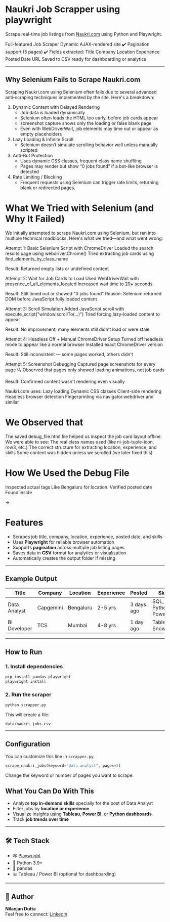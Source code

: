 
# Naukri Job Scrapper using playwright

Scrape real-time job listings from [Naukri.com](https://www.naukri.com/) using Python and Playwright.  

Full-featured Job Scraper
Dynamic AJAX-rendered site ✔️
Pagination support (5 pages) ✔️
Fields extracted:
Title
Company
Location
Experience
Posted Date
URL
Saved to CSV ready for dashboarding or analytics

---

## Why Selenium Fails to Scrape Naukri.com
Scraping Naukri.com using Selenium often fails due to several advanced anti-scraping techniques implemented by the site. Here's a breakdown:
1. Dynamic Content with Delayed Rendering 
    - Job data is loaded dynamically 
    - Selenium often loads the HTML too early, before job cards appear
    - screenshot capture shows only the loading or false blank page 
    - Even with WebDriverWait, job elements may time out or appear as empty placeholders
2. Lazy Loading & Infinite Scroll
    - Selenium doesn’t simulate scrolling behavior well unless manually scripted
3. Anti-Bot Protection
    - Uses dynamic CSS classes, frequent class name shuffling
    - Pages may render but show “0 jobs found” if a bot-like browser is detected
4. Rate Limiting / Blocking
    - Frequent requests using Selenium can trigger rate limits, returning blank or redirected pages.

# What We Tried with Selenium (and Why It Failed)
We initially attempted to scrape Naukri.com using Selenium, but ran into multiple technical roadblocks. Here's what we tried—and what went wrong:

Attempt 1: Basic Selenium Script with ChromeDriver
Loaded the search results page using webdriver.Chrome()
Tried extracting job cards using find_elements_by_class_name

Result: Returned empty lists or undefined content

Attempt 2: Wait for Job Cards to Load
Used WebDriverWait with presence_of_all_elements_located
Increased wait time to 20+ seconds

Result: Still timed out or showed "0 jobs found"
Reason: Selenium returned DOM before JavaScript fully loaded content

Attempt 3: Scroll Simulation
Added JavaScript scroll with execute_script("window.scrollTo(...)")
Tried forcing lazy-loaded content to appear

Result: No improvement; many elements still didn't load or were stale

Attempt 4: Headless Off + Manual ChromeDriver Setup
Turned off headless mode to appear like a normal browser
Installed exact ChromeDriver version

Result: Still inconsistent — some pages worked, others didn't

Attempt 5: Screenshot Debugging
Captured page screenshots for every page
🔍 Observed that pages only showed loading animations, not job cards

Result: Confirmed content wasn't rendering even visually

Naukri.com uses:
Lazy loading
Dynamic CSS classes
Client-side rendering
Headless browser detection
Fingerprinting via navigator.webdriver and similar

# We Observed that
The saved debug_file.html file helped us inspect the job card layout offline.
We were able to see:
The real class names used (like ni-job-tuple-icon, row3, etc.)
The correct structure for extracting location, experience, and skills
Some content was hidden unless we scrolled (we later fixed this)

# How We Used the Debug File
Inspected actual tags
Like <span class="locWdth">Bengaluru</span> for location.
Verified posted date
Found inside <div class="row6"> → <span class="job-post-day">

# Features

- Scrapes job title, company, location, experience, posted date, and skills
- Uses **Playwright** for reliable browser automation
- Supports **pagination** across multiple job listing pages
- Saves data in **CSV** format for analytics or visualization
- Automatically creates the output folder if missing

---

## Example Output

| Title           | Company     | Location     | Experience | Posted   | Skills               | URL                     |
|----------------|-------------|--------------|------------|----------|----------------------|--------------------------|
| Data Analyst   | Capgemini   | Bengaluru    | 2-5 yrs    | 3 days ago | SQL, Python, Power BI | [View Job](https://...) |
| BI Developer   | TCS         | Mumbai       | 4-8 yrs    | 1 day ago | Tableau, Snowflake    | [View Job](https://...) |

---

## How to Run

### 1. Install dependencies

```bash
pip install pandas playwright
playwright install
```

### 2. Run the scraper

```bash
python scrapper.py
```

This will create a file:
```
data/naukri_jobs.csv
```

---

## Configuration

You can customize this line in `scrapper.py`:
```python
scrape_naukri_jobs(keyword="data analyst", pages=5)
```
Change the keyword or number of pages you want to scrape.

## What You Can Do With This

- Analyze **top in-demand skills** specially for the post of Data Analyst
- Filter jobs by **location or experience**
- Visualize insights using **Tableau**, **Power BI**, or **Python dashboards**
- Track **job trends over time**

---

## 🛠 Tech Stack

- 🕸️ [Playwright](https://playwright.dev/python/)
- 🐍 Python 3.9+
- 📄 pandas
- 📊 Tableau / Power BI (optional for dashboarding)

---

## 🙌 Author

**Nilanjan Dutta**  
Feel free to connect: [LinkedIn](https://www.linkedin.com/)
